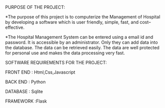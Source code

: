PURPOSE OF THE PROJECT:

  *The purpose of this project is to computerize the Management of Hospital by developing a software which is user friendly, simple, fast, and cost– effective.
  
  *The Hospital Management System can be entered using a email id and password. It is accessible  by an administrator. Only they can add data into the database. The data can be retrieved easily. The data are well protected for personal use and makes the data processing very fast.

SOFTWARE REQUIREMENTS FOR THE PROJECT:

FRONT END : Html,Css,Javascript

BACK END  : Python

DATABASE  : Sqlite 

FRAMEWORK :Flask

